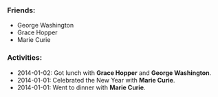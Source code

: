 ### Friends:
- George Washington
- Grace Hopper
- Marie Curie

### Activities:
- 2014-01-02: Got lunch with **Grace Hopper** and **George Washington**.
- 2014-01-01: Celebrated the New Year with **Marie Curie**.
- 2014-01-01: Went to dinner with **Marie Curie**.
